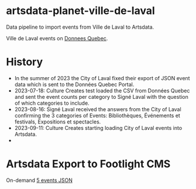 # artsdata-planet-ville-de-laval
Data pipeline to import events from Ville de Laval to Artsdata.

Ville de Laval events on [Donnees Quebec](https://www.donneesquebec.ca/recherche/dataset/calendrier-des-activites/resource/b51a25de-bd06-4247-87ba-2b1ea8228005).

History
==========
* In the summer of 2023 the City of Laval fixed their export of JSON event data which is sent to the Données Quebec Portal.
* 2023-07-18: Culture Creates test loaded the CSV from Données Quebec and sent the event counts per category to Signé Laval with the question of which categories to include.
* 2023-08-16: Signé Laval received the answers from the City of Laval confirming the 3 categories of Events: Bibliothèques, Événements et festivals, Expositions et spectacles.
* 2023-09-11: Culture Creates starting loading City of Laval events into Artsdata.
* 


Artsdata Export to Footlight CMS
===========

On-demand [5 events JSON](http://api.artsdata.ca/query.json?limit=5&frame=event_footlight&sparql=query_footlight_events&source=http://kg.artsdata.ca/culture-creates/artsdata-planet-ville-de-laval/calendrier-activites) 